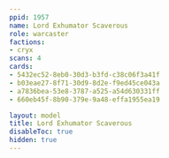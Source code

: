 ```yaml
---
ppid: 1957
name: Lord Exhumator Scaverous
role: warcaster
factions:
- cryx
scans: 4
cards:
- 5432ec52-8eb0-30d3-b3fd-c38c06f3a41f
- b03eae27-8f71-30d9-8d2e-f9ed45ce043a
- a7836bea-53e8-3787-a525-a54d630331ff
- 660eb45f-8b90-379e-9a48-effa1955ea19

layout: model
title: Lord Exhumator Scaverous
disableToc: true
hidden: true
---
```

